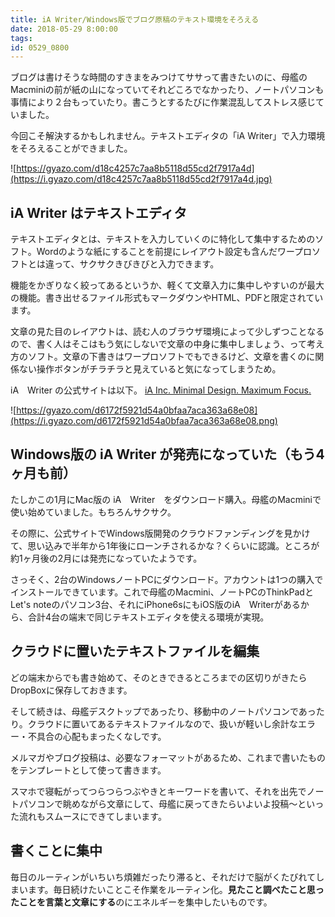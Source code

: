 ```yaml
---
title: iA Writer/Windows版でブログ原稿のテキスト環境をそろえる
date: 2018-05-29 8:00:00
tags:
id: 0529_0800
---
```


ブログは書けそうな時間のすきまをみつけてササって書きたいのに、母艦のMacminiの前が紙の山になっていてそれどころでなかったり、ノートパソコンも事情により２台もっていたり。書こうとするたびに作業混乱してストレス感じていました。<!--more-->

今回こそ解決するかもしれません。テキストエディタの「iA Writer」で入力環境をそろえることができました。

![https://gyazo.com/d18c4257c7aa8b5118d55cd2f7917a4d](https://i.gyazo.com/d18c4257c7aa8b5118d55cd2f7917a4d.jpg)

## iA Writer はテキストエディタ

テキストエディタとは、テキストを入力していくのに特化して集中するためのソフト。Wordのような紙にすることを前提にレイアウト設定も含んだワープロソフトとは違って、サクサクきびきびと入力できます。

機能をかぎりなく絞ってあるというか、軽くて文章入力に集中しやすいのが最大の機能。書き出せるファイル形式もマークダウンやHTML、PDFと限定されています。

文章の見た目のレイアウトは、読む人のブラウザ環境によって少しずつことなるので、書く人はそこはもう気にしないで文章の中身に集中しましょう、って考え方のソフト。文章の下書きはワープロソフトでもできるけど、文章を書くのに関係ない操作ボタンがチラチラと見えていると気になってしまうため。

iA　Writer の公式サイトは以下。
[iA Inc. Minimal Design. Maximum Focus.](https://ia.net/)

![https://gyazo.com/d6172f5921d54a0bfaa7aca363a68e08](https://i.gyazo.com/d6172f5921d54a0bfaa7aca363a68e08.png)


## Windows版の iA Writer が発売になっていた（もう4ヶ月も前）

たしかこの1月にMac版の iA　Writer　をダウンロード購入。母艦のMacminiで使い始めていました。もちろんサクサク。

その際に、公式サイトでWindows版開発のクラウドファンディングを見かけて、思い込みで半年から1年後にローンチされるかな？くらいに認識。ところが約1ヶ月後の2月には発売になっていたようです。

さっそく、2台のWindowsノートPCにダウンロード。アカウントは1つの購入でインストールできています。これで母艦のMacmini、ノートPCのThinkPadとLet's noteのパソコン3台、それにiPhone6sにもiOS版のiA　Writerがあるから、合計4台の端末で同じテキストエディタを使える環境が実現。

## クラウドに置いたテキストファイルを編集

どの端末からでも書き始めて、そのときできるところまでの区切りがきたらDropBoxに保存しておきます。

そして続きは、母艦デスクトップであったり、移動中のノートパソコンであったり。クラウドに置いてあるテキストファイルなので、扱いが軽いし余計なエラー・不具合の心配もまったくなしです。

メルマガやブログ投稿は、必要なフォーマットがあるため、これまで書いたものをテンプレートとして使って書きます。

スマホで寝転がってつらつらつぶやきとキーワードを書いて、それを出先でノートパソコンで眺めながら文章にして、母艦に戻ってきたらいよいよ投稿～といった流れもスムースにできてしまいます。

## 書くことに集中

毎日のルーティンがいちいち煩雑だったり滞ると、それだけで脳がくたびれてしまいます。毎日続けたいことこそ作業をルーティン化。**見たこと調べたこと思ったことを言葉と文章にする**のにエネルギーを集中したいものです。
